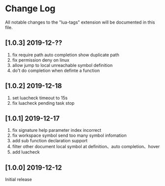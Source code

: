 # Change Log

All notable changes to the "lua-tags" extension will be documented in this file.

## [1.0.3] 2019-12-??
1. fix require path auto completion show duplicate path
2. fix permission deny on linux
3. allow jump to local unreachable symbol definition
4. do't do completion when definte a function

## [1.0.2] 2019-12-18
1. set luacheck timeout to 15s
2. fix luacheck pending task stop

## [1.0.1] 2019-12-17
1. fix signature help parameter index incorrect
2. fix workspace symbol send too many symbol infomation
3. add sub function declaration support
4. filter other document local symbol at definition、auto completion、hover
5. add luacheck

## [1.0.0] 2019-12-12

Initial release
